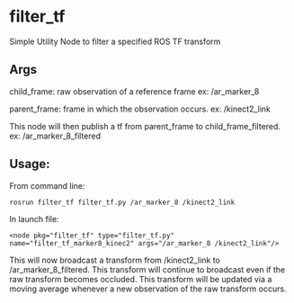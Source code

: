 # filter_tf
Simple Utility Node to filter a specified ROS TF transform

## Args
child_frame: raw observation of a reference frame ex: /ar_marker_8

parent_frame: frame in which the observation occurs. ex: /kinect2_link

This node will then publish a tf from parent_frame to child_frame_filtered. ex: /ar_marker_8_filtered 

## Usage:
From command line:
```
rosrun filter_tf filter_tf.py /ar_marker_8 /kinect2_link
```
In launch file:
```
<node pkg="filter_tf" type="filter_tf.py" name="filter_tf_marker8_kinec2" args="/ar_marker_8 /kinect2_link"/>
```

This will now broadcast a transform from /kinect2_link to /ar_marker_8_filtered.  This transform will continue to broadcast even if the raw transform becomes occluded.  This transform will be updated via a moving average whenever a new observation of the raw transform occurs.
